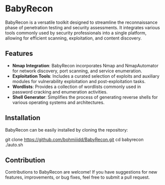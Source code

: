 # BabyRecon

BabyRecon is a versatile toolkit designed to streamline the reconnaissance phase of penetration testing and security assessments. It integrates various tools commonly used by security professionals into a single platform, allowing for efficient scanning, exploitation, and content discovery.

## Features

- **Nmap Integration**: BabyRecon incorporates Nmap and NmapAutomator for network discovery, port scanning, and service enumeration.
- **Exploitation Tools**: Includes a curated selection of exploits and auxiliary modules for vulnerability exploitation and post-exploitation tasks.
- **Wordlists**: Provides a collection of wordlists commonly used in password cracking and enumeration activities.
- **Shell Generator**: Simplifies the process of generating reverse shells for various operating systems and architectures.

## Installation

BabyRecon can be easily installed by cloning the repository:

git clone https://github.com/bohmiiidd/BabyRecon.git
cd babyrecon 
./auto.sh

## Contribution

Contributions to BabyRecon are welcome! If you have suggestions for new features, improvements, or bug fixes, feel free to submit a pull request.


